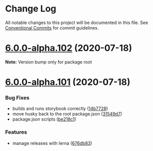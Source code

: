 # Change Log

All notable changes to this project will be documented in this file.
See [Conventional Commits](https://conventionalcommits.org) for commit guidelines.

# [6.0.0-alpha.102](https://github.com/stoplightio/elements/compare/v6.0.0-alpha.101...v6.0.0-alpha.102) (2020-07-18)

**Note:** Version bump only for package root





# [6.0.0-alpha.101](https://github.com/stoplightio/elements/compare/v6.0.0-beta.95...v6.0.0-alpha.101) (2020-07-18)


### Bug Fixes

* builds and runs storybook correctly ([14b7728](https://github.com/stoplightio/elements/commit/14b77283bb3ba8402bbf476cdbb047cf6dba8e6f))
* move husky back to the root package.json ([31549d7](https://github.com/stoplightio/elements/commit/31549d71d2cadf9474e36c0d40daa6c08ce691ad))
* package.json scripts ([be218c1](https://github.com/stoplightio/elements/commit/be218c1fbd66cefb9bb110f0af50c70c76dba3d8))


### Features

* manage releases with lerna ([676db83](https://github.com/stoplightio/elements/commit/676db837efd0e38f526ba15ba1458110db401837))

